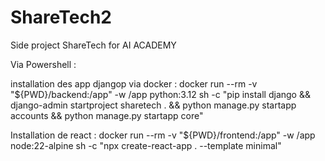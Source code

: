 # ShareTech2
Side project ShareTech for AI ACADEMY 

Via Powershell :

installation des app djangop via docker :
docker run --rm -v "${PWD}/backend:/app" -w /app python:3.12 sh -c "pip install django && django-admin startproject sharetech . && python manage.py startapp accounts && python manage.py startapp core"

Installation de react :
docker run --rm -v "${PWD}/frontend:/app" -w /app node:22-alpine sh -c "npx create-react-app . --template minimal"
